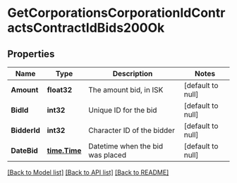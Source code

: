 # GetCorporationsCorporationIdContractsContractIdBids200Ok

## Properties
Name | Type | Description | Notes
------------ | ------------- | ------------- | -------------
**Amount** | **float32** | The amount bid, in ISK | [default to null]
**BidId** | **int32** | Unique ID for the bid | [default to null]
**BidderId** | **int32** | Character ID of the bidder | [default to null]
**DateBid** | [**time.Time**](time.Time.md) | Datetime when the bid was placed | [default to null]

[[Back to Model list]](../README.md#documentation-for-models) [[Back to API list]](../README.md#documentation-for-api-endpoints) [[Back to README]](../README.md)


